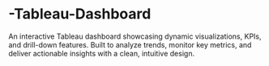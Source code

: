 # -Tableau-Dashboard
An interactive Tableau dashboard showcasing dynamic visualizations, KPIs, and drill-down features. Built to analyze trends, monitor key metrics, and deliver actionable insights with a clean, intuitive design.
